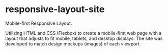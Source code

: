 # responsive-layout-site
 Mobile-first Responsive Layout. 
 <p>Utilizing HTML and CSS (Flexbox) to create a mobile-first web page with a layout that adjusts to fit mobile, tablets, and desktop displays. The site was developed to match design mockups (images) of each viewport.</p>

